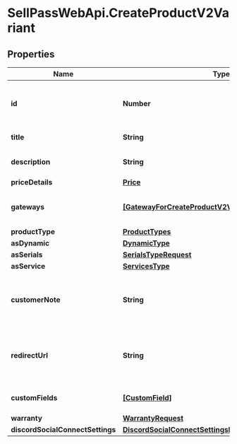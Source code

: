 # SellPassWebApi.CreateProductV2Variant

## Properties

Name | Type | Description | Notes
------------ | ------------- | ------------- | -------------
**id** | **Number** | Pass it only if you are editing the existing variant | [optional] 
**title** | **String** | Title of the variant | [optional] 
**description** | **String** | Description of the variant | [optional] 
**priceDetails** | [**Price**](Price.md) |  | [optional] 
**gateways** | [**[GatewayForCreateProductV2Variant]**](GatewayForCreateProductV2Variant.md) | Gateways available for this variant | [optional] 
**productType** | [**ProductTypes**](ProductTypes.md) |  | [optional] 
**asDynamic** | [**DynamicType**](DynamicType.md) |  | [optional] 
**asSerials** | [**SerialsTypeRequest**](SerialsTypeRequest.md) |  | [optional] 
**asService** | [**ServicesType**](ServicesType.md) |  | [optional] 
**customerNote** | **String** | This note will be visible to customer after purchase | [optional] 
**redirectUrl** | **String** | Customer will be redirected to this url after purchase | [optional] 
**customFields** | [**[CustomField]**](CustomField.md) | Custom fields of the variant | [optional] 
**warranty** | [**WarrantyRequest**](WarrantyRequest.md) |  | [optional] 
**discordSocialConnectSettings** | [**DiscordSocialConnectSettingsForVariantProductRequest**](DiscordSocialConnectSettingsForVariantProductRequest.md) |  | [optional] 


